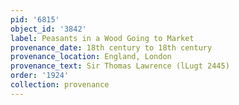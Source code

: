 ```yaml
---
pid: '6815'
object_id: '3842'
label: Peasants in a Wood Going to Market
provenance_date: 18th century to 18th century
provenance_location: England, London
provenance_text: Sir Thomas Lawrence (lLugt 2445)
order: '1924'
collection: provenance
---
```

